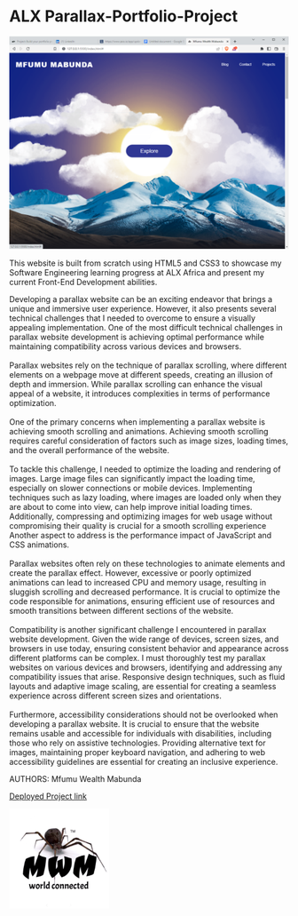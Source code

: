 <h1>ALX Parallax-Portfolio-Project</h1>

<img src="./assets/images/ScreenShot.PNG"/>

<p>This website is built from scratch using HTML5 and CSS3 to showcase my Software Engineering learning progress at ALX Africa and present my current Front-End Development abilities.</p>

<p>Developing a parallax website can be an exciting endeavor that brings a unique and immersive user experience. However, it also presents several technical challenges that I needed to overcome to ensure a visually appealing implementation. One of the most difficult technical challenges in parallax website development is achieving optimal performance while maintaining compatibility across various devices and browsers.<br><br>
Parallax websites rely on the technique of parallax scrolling, where different elements on a webpage move at different speeds, creating an illusion of depth and immersion. While parallax scrolling can enhance the visual appeal of a website, it introduces complexities in terms of performance optimization.<br><br>
One of the primary concerns when implementing a parallax website is achieving smooth scrolling and animations. Achieving smooth scrolling requires careful consideration of factors such as image sizes, loading times, and the overall performance of the website.<br><br>
To tackle this challenge, I needed to optimize the loading and rendering of images. Large image files can significantly impact the loading time, especially on slower connections or mobile devices. Implementing techniques such as lazy loading, where images are loaded only when they are about to come into view, can help improve initial loading times. Additionally, compressing and optimizing images for web usage without compromising their quality is crucial for a smooth scrolling experience
Another aspect to address is the performance impact of JavaScript and CSS animations.<br><br> Parallax websites often rely on these technologies to animate elements and create the parallax effect. However, excessive or poorly optimized animations can lead to increased CPU and memory usage, resulting in sluggish scrolling and decreased performance. It is crucial to optimize the code responsible for animations, ensuring efficient use of resources and smooth transitions between different sections of the website.<br><br>
Compatibility is another significant challenge I encountered in parallax website development. Given the wide range of devices, screen sizes, and browsers in use today, ensuring consistent behavior and appearance across different platforms can be complex. I must thoroughly test my parallax websites on various devices and browsers, identifying and addressing any compatibility issues that arise. Responsive design techniques, such as fluid layouts and adaptive image scaling, are essential for creating a seamless experience across different screen sizes and orientations.<br><br>
Furthermore, accessibility considerations should not be overlooked when developing a parallax website. It is crucial to ensure that the website remains usable and accessible for individuals with disabilities, including those who rely on assistive technologies. Providing alternative text for images, maintaining proper keyboard navigation, and adhering to web accessibility guidelines are essential for creating an inclusive experience.</p>

<p> AUTHORS: Mfumu Wealth Mabunda</p>

<a href="https://alx-portfolio-project.netlify.app/" alt="Project_link">Deployed Project link</a>

<img src="./assets/images/apple-touch-icon.png"
class="footer-icon"
alt="footer"/>
